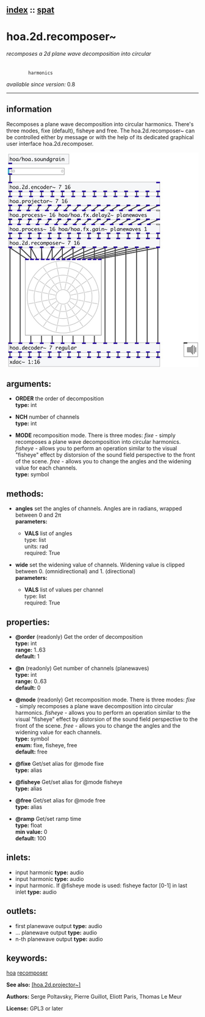 [index](index.html) :: [spat](category_spat.html)
---

# hoa.2d.recomposer~

###### recomposes a 2d plane wave decomposition into circular
            harmonics

*available since version:* 0.8

---


## information
Recomposes a plane wave decomposition into circular harmonics. There&#39;s three
            modes, fixe (default), fisheye and free.
The hoa.2d.recomposer~ can be controlled either by message or with the help of its
            dedicated graphical user interface hoa.2d.recomposer.



[![example](../examples/img/hoa.2d.recomposer~.jpg)](../examples/pd/hoa.2d.recomposer~.pd)



## arguments:

* **ORDER**
the order of decomposition<br>
__type:__ int<br>

* **NCH**
number of channels<br>
__type:__ int<br>

* **MODE**
recomposition mode. There is three modes: *fixe* - simply recomposes a plane
wave decomposition into circular harmonics. *fisheye* - allows you to perform
an operation similar to the visual &#34;fisheye&#34; effect by distorsion of the sound
field perspective to the front of the scene. *free* - allows you to change the
angles and the widening value for each channels.<br>
__type:__ symbol<br>



## methods:

* **angles**
set the angles of channels. Angles are in radians, wrapped between 0 and 2π<br>
  __parameters:__
  - **VALS** list of angles<br>
    type: list <br>
    units: rad <br>
    required: True <br>

* **wide**
set the widening value of channels. Widening value is clipped between 0.
(omnidirectional) and 1. (directional)<br>
  __parameters:__
  - **VALS** list of values per channel<br>
    type: list <br>
    required: True <br>




## properties:

* **@order** (readonly)
Get the order of decomposition<br>
__type:__ int<br>
__range:__ 1..63<br>
__default:__ 1<br>

* **@n** (readonly)
Get number of channels (planewaves)<br>
__type:__ int<br>
__range:__ 0..63<br>
__default:__ 0<br>

* **@mode** (readonly)
Get recomposition mode. There is three modes: *fixe* - simply recomposes a plane
wave decomposition into circular harmonics. *fisheye* - allows you to perform
an operation similar to the visual &#34;fisheye&#34; effect by distorsion of the sound
field perspective to the front of the scene. *free* - allows you to change the
angles and the widening value for each channels.<br>
__type:__ symbol<br>
__enum:__ fixe, fisheye, free<br>
__default:__ free<br>

* **@fixe** 
Get/set alias for @mode fixe<br>
__type:__ alias<br>

* **@fisheye** 
Get/set alias for @mode fisheye<br>
__type:__ alias<br>

* **@free** 
Get/set alias for @mode free<br>
__type:__ alias<br>

* **@ramp** 
Get/set ramp time<br>
__type:__ float<br>
__min value:__ 0<br>
__default:__ 100<br>



## inlets:

* input harmonic 
__type:__ audio<br>
* input harmonic 
__type:__ audio<br>
* input harmonic. If @fisheye mode is used: fisheye factor [0-1] in last
                inlet 
__type:__ audio<br>



## outlets:

* first planewave output
__type:__ audio<br>
* ... planewave output
__type:__ audio<br>
* n-th planewave output
__type:__ audio<br>



## keywords:

[hoa](keywords/hoa.html)
[recomposer](keywords/recomposer.html)



**See also:**
[\[hoa.2d.projector~\]](hoa.2d.projector~.html)




**Authors:** Serge Poltavsky, Pierre Guillot, Eliott Paris, Thomas Le Meur




**License:** GPL3 or later





